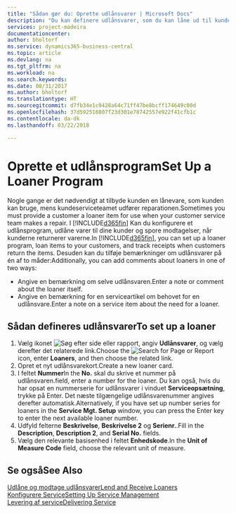 ```yaml
---
title: "Sådan gør du: Oprette udlånsvarer | Microsoft Docs"
description: "Du kan definere udlånsvarer, som du kan låne ud til kunderne som erstatning for de serviceartikler, der er til reparation."
services: project-madeira
documentationcenter: 
author: bholtorf
ms.service: dynamics365-business-central
ms.topic: article
ms.devlang: na
ms.tgt_pltfrm: na
ms.workload: na
ms.search.keywords: 
ms.date: 08/31/2017
ms.author: bholtorf
ms.translationtype: HT
ms.sourcegitcommit: d7fb34e1c9428a64c71ff47be8bcff174649c00d
ms.openlocfilehash: 37d592516807f23d301e78742557e922f41cfb1c
ms.contentlocale: da-dk
ms.lasthandoff: 03/22/2018

---
```

# <a name="set-up-a-loaner-program"></a><span data-ttu-id="b4c59-103">Oprette et udlånsprogram</span><span class="sxs-lookup"><span data-stu-id="b4c59-103">Set Up a Loaner Program</span></span>
<span data-ttu-id="b4c59-104">Nogle gange er det nødvendigt at tilbyde kunden en lånevare, som kunden kan bruge, mens kundeserviceteamet udfører reparationen.</span><span class="sxs-lookup"><span data-stu-id="b4c59-104">Sometimes you must provide a customer a loaner item for use when your customer service team makes a repair.</span></span> <span data-ttu-id="b4c59-105">I [!INCLUDE[d365fin](includes/d365fin_md.md)] Kan du konfigurere et udlånsprogram, udlåne varer til dine kunder og spore modtagelser, når kunderne returnerer varerne.</span><span class="sxs-lookup"><span data-stu-id="b4c59-105">In [!INCLUDE[d365fin](includes/d365fin_md.md)], you can set up a loaner program, loan items to your customers, and track receipts when customers return the items.</span></span> <span data-ttu-id="b4c59-106">Desuden kan du tilføje bemærkninger om udlånsvarer på én af to måder:</span><span class="sxs-lookup"><span data-stu-id="b4c59-106">Additionally, you can add comments about loaners in one of two ways:</span></span>  
  
* <span data-ttu-id="b4c59-107">Angive en bemærkning om selve udlånsvaren.</span><span class="sxs-lookup"><span data-stu-id="b4c59-107">Enter a note or comment about the loaner itself.</span></span>  
* <span data-ttu-id="b4c59-108">Angive en bemærkning for en serviceartikel om behovet for en udlånsvare.</span><span class="sxs-lookup"><span data-stu-id="b4c59-108">Enter a note on a service item about the need for a loaner.</span></span>  

## <a name="to-set-up-a-loaner"></a><span data-ttu-id="b4c59-109">Sådan defineres udlånsvarer</span><span class="sxs-lookup"><span data-stu-id="b4c59-109">To set up a loaner</span></span>  
1. <span data-ttu-id="b4c59-110">Vælg ikonet ![Søg efter side eller rapport](media/ui-search/search_small.png "Ikonet Søg efter side eller rapport"), angiv **Udlånsvarer**, og vælg derefter det relaterede link.</span><span class="sxs-lookup"><span data-stu-id="b4c59-110">Choose the ![Search for Page or Report](media/ui-search/search_small.png "Search for Page or Report icon") icon, enter **Loaners**, and then choose the related link.</span></span>  
2. <span data-ttu-id="b4c59-111">Opret et nyt udlånsvarekort.</span><span class="sxs-lookup"><span data-stu-id="b4c59-111">Create a new loaner card.</span></span> 
3. <span data-ttu-id="b4c59-112">I feltet **Nummer**</span><span class="sxs-lookup"><span data-stu-id="b4c59-112">In the **No.**</span></span> <span data-ttu-id="b4c59-113">skal du skrive et nummer på udlånsvaren.</span><span class="sxs-lookup"><span data-stu-id="b4c59-113">field, enter a number for the loaner.</span></span> <span data-ttu-id="b4c59-114">Du kan også, hvis du har opsat en nummerserie for udlånsvarer i vinduet **Serviceopsætning**, trykke på Enter. Det næste tilgængelige udlånsvarenummer angives derefter automatisk.</span><span class="sxs-lookup"><span data-stu-id="b4c59-114">Alternatively, if you have set up number series for loaners in the **Service Mgt. Setup** window, you can press the Enter key to enter the next available loaner number.</span></span>  
4. <span data-ttu-id="b4c59-115">Udfyld felterne **Beskrivelse**, **Beskrivelse 2** og **Serienr.**.</span><span class="sxs-lookup"><span data-stu-id="b4c59-115">Fill in the **Description**, **Description 2**, and **Serial No.** fields.</span></span>  
5. <span data-ttu-id="b4c59-116">Vælg den relevante basisenhed i feltet **Enhedskode**.</span><span class="sxs-lookup"><span data-stu-id="b4c59-116">In the **Unit of Measure Code** field, choose the relevant unit of measure.</span></span>  
  
## <a name="see-also"></a><span data-ttu-id="b4c59-117">Se også</span><span class="sxs-lookup"><span data-stu-id="b4c59-117">See Also</span></span>
[<span data-ttu-id="b4c59-118">Udlåne og modtage udlånsvarer</span><span class="sxs-lookup"><span data-stu-id="b4c59-118">Lend and Receive Loaners</span></span>](service-how-to-lend-receive-loaners.md)  
[<span data-ttu-id="b4c59-119">Konfigurere Service</span><span class="sxs-lookup"><span data-stu-id="b4c59-119">Setting Up Service Management</span></span>](service-setup-service.md)  
[<span data-ttu-id="b4c59-120">Levering af service</span><span class="sxs-lookup"><span data-stu-id="b4c59-120">Delivering Service</span></span>](service-deliver-service.md)  


